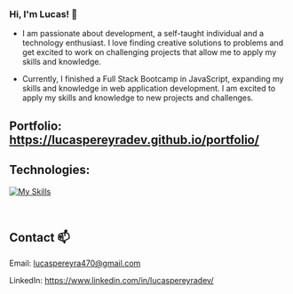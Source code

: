 ### Hi, I'm Lucas! 🙂

- I am passionate about development, a self-taught individual and a technology enthusiast. I love finding creative solutions to problems and get excited to work on challenging projects that allow me to apply my skills and knowledge.

- Currently, I finished a Full Stack Bootcamp in JavaScript, expanding my skills and knowledge in web application development. I am excited to apply my skills and knowledge to new projects and challenges.
## Portfolio: https://lucaspereyradev.github.io/portfolio/

## Technologies:

[![My Skills](https://skillicons.dev/icons?i=react,js,ts,html,css,sass,tailwind,bootstrap,jquery,nodejs,express,sequelize,mysql,mongodb,python,flask,postman,git,github)](https://skillicons.dev)

<br />

## Contact 📫
 
 Email: lucaspereyra470@gmail.com 
 
 LinkedIn: https://www.linkedin.com/in/lucaspereyradev/

